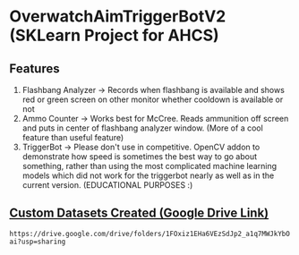 # OverwatchAimTriggerBotV2 (SKLearn Project for AHCS)

## Features
1. Flashbang Analyzer -> Records when flashbang is available and shows red or green screen on other monitor whether cooldown is available or not
2. Ammo Counter -> Works best for McCree. Reads ammunition off screen and puts in center of flashbang analyzer window. (More of a cool feature than useful feature)
3. TriggerBot -> Please don't use in competitive. OpenCV addon to demonstrate how speed is sometimes the best way to go about something, rather than using the most complicated machine learning models which did not work for the triggerbot nearly as well as in the current version. (EDUCATIONAL PURPOSES :)

## [Custom Datasets Created (Google Drive Link)](https://drive.google.com/drive/folders/1FOxiz1EHa6VEzSdJp2_a1q7MWJkYbOai?usp=sharing)
`https://drive.google.com/drive/folders/1FOxiz1EHa6VEzSdJp2_a1q7MWJkYbOai?usp=sharing`
